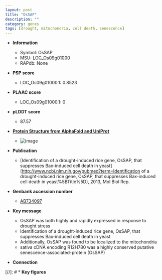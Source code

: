 ```yaml
---
layout: post
title: "OsSAP"
description: ""
category: genes
tags: [drought, mitochondria, cell death, senescence]
---
```


* **Information**  
    + Symbol: OsSAP  
    + MSU: [LOC_Os09g01000](http://rice.plantbiology.msu.edu/cgi-bin/ORF_infopage.cgi?orf=LOC_Os09g01000)  
    + RAPdb: None  

* **PSP score**  
    + LOC_Os09g01000.1: 0.8523 

* **PLAAC score**  
    + LOC_Os09g01000.1: 0 

* **pLDDT score**
    + 87.57

* **[Protein Structure from AlphaFold and UniProt](https://www.uniprot.org/uniprotkb/Q84VG2/entry#structure)**
    + ![image](https://ricepsp.github.io/images/Q8/AF-Q84VG2-F1.png)

* **Publication**  
    + [Identification of a drought-induced rice gene, OsSAP, that suppresses Bax-induced cell death in yeast](http://www.ncbi.nlm.nih.gov/pubmed?term=Identification of a drought-induced rice gene, OsSAP, that suppresses Bax-induced cell death in yeast%5BTitle%5D), 2013, Mol Biol Rep.

* **Genbank accession number**  
    + [AB734097](http://www.ncbi.nlm.nih.gov/nuccore/AB734097)

* **Key message**  
    + OsSAP was both highly and rapidly expressed in response to drought stress
    + Identification of a drought-induced rice gene, OsSAP, that suppresses Bax-induced cell death in yeast
    + Additionally, OsSAP was found to be localized to the mitochondria
    + sativa cDNA encoding R12H780 was a highly conserved putative senescence-associated-protein (OsSAP)

* **Connection**  

[//]: # * **Key figures**  


